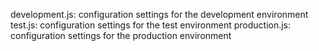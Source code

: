 development.js: configuration settings for the development environment
test.js: configuration settings for the test environment
production.js: configuration settings for the production environment
